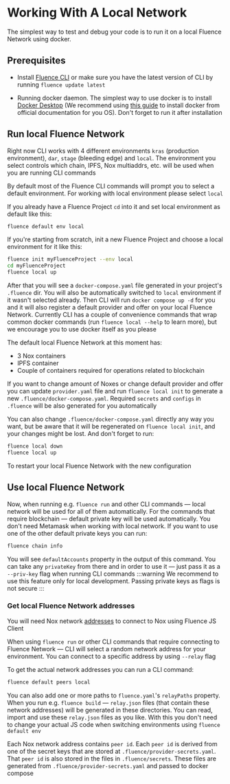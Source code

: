 # Working With A Local Network

The simplest way to test and debug your code is to run it on a local Fluence Network using docker.

## Prerequisites

- Install [Fluence CLI](https://github.com/fluencelabs/fluence-cli) or make sure you have the latest version of CLI by running `fluence update latest`

- Running docker daemon. The simplest way to use docker is to install [Docker Desktop](https://docs.docker.com/desktop/) (We recommend using [this guide](https://docs.docker.com/desktop/) to install docker from official documentation for you OS). Don't forget to run it after installation


## Run local Fluence Network

Right now CLI works with 4 different environments `kras` (production environment), `dar`, `stage` (bleeding edge) and `local`. The environment you select controls which chain, IPFS, Nox multiaddrs, etc. will be used when you are running CLI commands

By default most of the Fluence CLI commands will prompt you to select a default environment. For working with local environment please select `local`

If you already have a Fluence Project `cd` into it and set local environment as default like this:
```sh
fluence default env local
``` 
If you're starting from scratch, init a new Fluence Project and choose a local environment for it like this:
```sh
fluence init myFluenceProject --env local
cd myFluenceProject
fluence local up
```

After that you will see a `docker-compose.yaml` file generated in your project's `.fluence` dir. You will also be automatically switched to `local` environment if it wasn't selected already. Then CLI will run `docker compose up -d` for you and it will also register a default provider and offer on your local Fluence Network. Currently CLI has a couple of convenience commands that wrap common docker commands (run `fluence local --help` to learn more), but we encourage you to use docker itself as you please

The default local Fluence Network at this moment has:
- 3 Nox containers
- IPFS container
- Couple of containers required for operations related to blockchain

If you want to change amount of Noxes or change default provider and offer you can update `provider.yaml` file and run `fluence local init` to generate a new `.fluence/docker-compose.yaml`. Required `secrets` and `configs` in `.fluence` will be also generated for you automatically

You can also change `.fluence/docker-compose.yaml` directly any way you want, but be aware that it will be regenerated on `fluence local init`, and your changes might be lost.
And don't forget to run:
```sh
fluence local down
fluence local up
```
To restart your local Fluence Network with the new configuration

## Use local Fluence Network

Now, when running e.g. `fluence run` and other CLI commands — local network will be used for all of them automatically. For the commands that require blockchain — default private key will be used automatically. You don't need Metamask when working with local network. If you want to use one of the other default private keys you can run:
```sh
fluence chain info
```
You will see `defaultAccounts` property in the output of this command. You can take any `privateKey` from there and in order to use it — just pass it as a `--priv-key` flag when running CLI commands
:::warning
We recommend to use this feature only for local development. Passing private keys as flags is not secure
:::

### Get local Fluence Network addresses

You will need Nox network [addresses](https://multiformats.io/multiaddr/) to connect to Nox using Fluence JS Client

When using `fluence run` or other CLI commands that require connecting to Fluence Network — CLI will select a random network address for your environment. You can connect to a specific address by using `--relay` flag

To get the actual network addresses you can run a CLI command:
```sh
fluence default peers local
```

You can also add one or more paths to `fluence.yaml`'s `relayPaths` property. When you run e.g. `fluence build` — `relay.json` files (that contain these network addresses) will be generated in these directories. You can read, import and use these `relay.json` files as you like. With this you don't need to change your actual JS code when switching environments using `fluence default env`

Each Nox network address contains `peer id`. Each `peer id` is derived from one of the secret keys that are stored at `.fluence/provider-secrets.yaml`. That `peer id` is also stored in the files in `.fluence/secrets`. These files are generated from `.fluence/provider-secrets.yaml` and passed to docker compose
